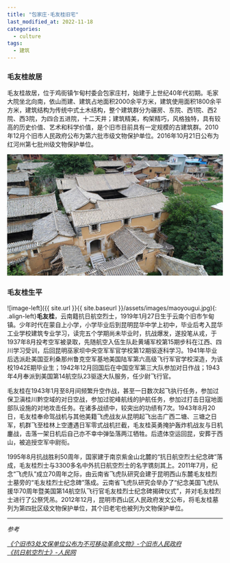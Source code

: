 ```yaml
---
title: "包家庄·毛友桂旧宅"
last_modified_at: 2022-11-18
categories: 
  - culture
tags:
  - 建筑
---
```


### 毛友桂故居

毛友桂故居，位于鸡街镇乍甸村委会包家庄村，始建于上世纪40年代初期。毛家大院坐北向南，依山而建、建筑占地面积2000余平方米，建筑使用面积1800余平方米，建筑结构为传统中式土木结构，整个建筑群分为碾房、东院、西1院、西2院、西3院，为四合五进院，十二天井；建筑精美，构架精巧，风格独特，具有较高的历史价值、艺术和科学价值，是个旧市目前具有一定规模的古建筑群。2010年12月个旧市人民政府公布为第六批市级文物保护单位。2016年10月21日公布为红河州第七批州级文物保护单位。

![](/assets/images/maoyougui_guju.jpg)

### 毛友桂生平

![image-left]({{ site.url }}{{ site.baseurl }}/assets/images/maoyougui.jpg){: .align-left}**毛友桂**，云南籍抗日航空烈士，1919年1月27日生于云南个旧市乍甸镇。少年时代在蒙自上小学，小学毕业后到昆明昆华中学上初中，毕业后考入昆华工业学校建筑专业学习，读完五个学期尚未毕业时，抗战爆发，遂投笔从戎，于1937年8月投考空军被录取，先随航空入伍生队赴黄埔军校第15期步科在江西、四川学习受训，后回昆明巫家坝中央空军军官学校第12期驱逐科学习。1941年毕业后选派赴美国亚利桑那州鲁克空军基地美国陆军第六高级飞行军官学校深造，为该校1942E期毕业生；1942年12月回国后在中国空军第三大队参加对日作战；1943年4月奉派到美国第14航空队23驱逐大队服务，任少尉飞行官。

毛友桂在1943年1月至8月间频繁升空作战，甚至一日数次起飞执行任务，参加过保卫滇桂川黔空域的对日空战，参加过驼峰航线的护航任务，参加过打击日寇地面部队设施的对地攻击任务。在诸多战绩中，较突出的功绩有7次。1943年8月20日，毛友桂奉命驾战机与其他美籍飞虎战友从昆明起飞出击广西二塘、三塘之日军，机群飞至桂林上空遭遇日军零式战机拦截，毛友桂英勇掩护轰炸机战友与日机鏖战，击落一架日机后自己亦不幸中弹坠落两江牺牲。后遗体空运回昆，安葬于西山，被追授空军中尉衔。

1995年8月抗战胜利50周年，国家建于南京紫金山北麓的“抗日航空烈士纪念碑”落成，毛友桂烈士与3300多名中外抗日航空烈士的名字镌刻其上。2011年7月，纪念“飞虎队”成立70周年之际，由云南省飞虎队研究会建于昆明西山东麓毛友桂烈士墓旁的“毛友桂烈士纪念碑”落成。云南省飞虎队研究会举办了“纪念美国飞虎队援华70周年暨美国第14航空队飞行官毛友桂烈士纪念碑揭碑仪式”，并对毛友桂烈士进行了公祭凭吊。2012年12月，昆明市西山区人民政府发文公布，将毛友桂墓列为第四批区级文物保护单位，其个旧老宅也被列为文物保护单位。

---

*参考*

[*《个旧市3处文保单位公布为不可移动革命文物》-个旧市人民政府*](http://www.gj.hh.gov.cn/zfxxgk/fdzdgknr/zdlyxxgk/lysc/202101/t20210126_495394.html)  
[*《抗日航空烈士》-人民网*](http://cpc.people.com.cn/n/2014/0922/c87228-25710523.html)
